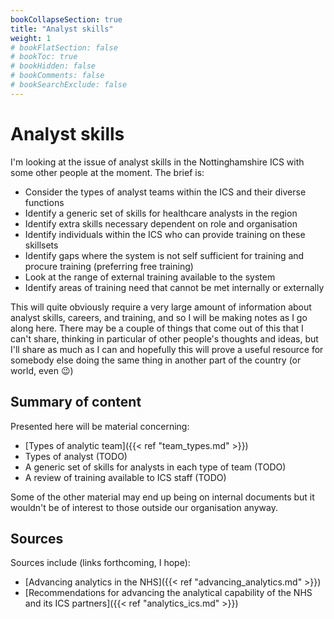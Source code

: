 ```yaml
---
bookCollapseSection: true
title: "Analyst skills"
weight: 1
# bookFlatSection: false
# bookToc: true
# bookHidden: false
# bookComments: false
# bookSearchExclude: false
---
```


# Analyst skills

I'm looking at the issue of analyst skills in the Nottinghamshire ICS with some other people at the moment. The brief is:

* Consider the types of analyst teams within the ICS and their diverse functions
* Identify a generic set of skills for healthcare analysts in the region
* Identify extra skills necessary dependent on role and organisation
* Identify individuals within the ICS who can provide training on these skillsets
* Identify gaps where the system is not self sufficient for training and procure training (preferring free training)
* Look at the range of external training available to the system
* Identify areas of training need that cannot be met internally or externally

This will quite obviously require a very large amount of information about analyst skills, careers, and training, and so I will be making notes as I go along here. There may be a couple of things that come out of this that I can't share, thinking in particular of other people's thoughts and ideas, but I'll share as much as I can and hopefully this will prove a useful resource for somebody else doing the same thing in another part of the country (or world, even :wink:)

## Summary of content

Presented here will be material concerning:

* [Types of analytic team]({{< ref "team_types.md" >}})
* Types of analyst (TODO)
* A generic set of skills for analysts in each type of team (TODO)
* A review of training available to ICS staff (TODO)

Some of the other material may end up being on internal documents but it wouldn't be of interest to those outside our organisation anyway. 

## Sources

Sources include (links forthcoming, I hope): 

* [Advancing analytics in the NHS]({{< ref "advancing_analytics.md" >}})
* [Recommendations for advancing the analytical capability of the NHS and its ICS partners]({{< ref "analytics_ics.md" >}})
